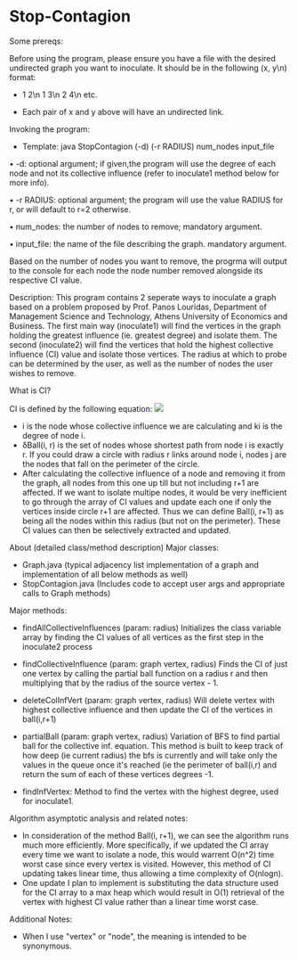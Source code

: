 # Stop-Contagion

Some prereqs:

Before using the program, please ensure you have a file with the desired undirected graph you want to inoculate. It should be in the following (x, y\n) format:

- 1 2\n 1 3\n 2 4\n etc.

- Each pair of x and y above will have an undirected link.

Invoking the program:

- Template: java StopContagion (-d) (-r RADIUS) num_nodes input_file

•	-d: optional argument; if given,the program will use the degree of each node and not its collective influence (refer to inoculate1 method below for more info).

•	-r RADIUS: optional argument; the program will use the value RADIUS for r, or will default to r=2 otherwise.

•	num_nodes: the number of nodes to remove; mandatory argument.

•	input_file: the name of the file describing the graph. mandatory argument.

Based on the number of nodes you want to remove, the progrma will output to the console for each node the node number removed alongside its respective CI value.

Description: This program contains 2 seperate ways to inoculate a graph based on a problem proposed by Prof. Panos Louridas, Department of Management Science and Technology, Athens University of Economics and Business. The first main way (inoculate1) will find the vertices in the graph holding the greatest influence (ie. greatest degree) and isolate them. The second (inoculate2) will find the vertices that hold the highest collective influence (CI) value and isolate those vertices. The radius at which to probe can be determined by the user, as well as the number of nodes the user wishes to remove. 

What is CI?

CI is defined by the following equation: <img src="https://render.githubusercontent.com/render/math?math=\color{white}\CI(i,r)=(k_i-1)\sum_{j\in\partial Ball(i,r) }^{}(k_j-1)">



- i is the node whose collective influence we are calculating and ki is the degree of node i.
- δBall(i, r) is the set of nodes whose shortest path from node i is exactly r. If you could draw a circle with radius r links around node i, nodes j are the nodes that fall on the perimeter of the circle.
- After calculating the collective influence of a node and removing it from the graph, all nodes from this one up till but not including r+1 are affected. If we want to isolate multipe nodes, it would be very inefficient to go through the array of CI values and update each one if only the vertices inside circle r+1 are affected. Thus we can define Ball(i, r+1) as being all the nodes within this radius (but not on the perimeter). These CI values can then be selectively extracted and updated.


About (detailed class/method description)
Major classes:

- Graph.java (typical adjacency list implementation of a graph and implementation of all below methods as well)
- StopContagion.java (Includes code to accept user args and appropriate calls to Graph methods)

Major methods:

- findAllCollectiveInfluences (param: radius)
Initializes the class variable array by finding the CI values of all vertices as the first step in the inoculate2 process

- findCollectiveInfluence (param: graph vertex, radius)
Finds the CI of just one vertex by calling the partial ball function on a radius r and then multiplying that by the radius of the source vertex - 1.

- deleteColInfVert (param: graph vertex, radius)
Will delete vertex with highest collective influence and then update the CI of the vertices in ball(i,r+1)

- partialBall (param: graph vertex, radius)
Variation of BFS to find partial ball for the collective inf. equation. This method is built to keep track of how deep (ie current radius) the bfs is currently and will take only the values in the queue once it's reached (ie the perimeter of ball(i,r) and return the sum of each of these vertices degrees -1. 

- findInfVertex:
Method to find the vertex with the highest degree, used for inoculate1.

Algorithm asymptotic analysis and related notes:

- In consideration of the method Ball(i, r+1), we can see the algorithm runs much more efficiently. More specifically, if we updated the CI array every time we want to isolate a node, this would warrent O(n^2) time worst case since every vertex is visited. However, this method of CI updating takes linear time, thus allowing a time complexity of O(nlogn). 
- One update I plan to implement is substituting the data structure used for the CI array to a max heap which would result in O(1) retrieval of the vertex with highest CI value rather than a linear time worst case.

Additional Notes:
- When I use "vertex" or "node", the meaning is intended to be synonymous. 














